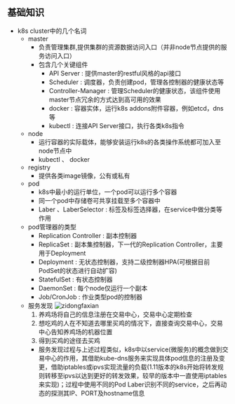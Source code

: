 ## 基础知识
* k8s cluster中的几个名词
  * master
    * 负责管理集群,提供集群的资源数据访问入口（并非node节点提供的服务访问入口）
    * 包含几个关键组件
      * API Server : 提供master的restful风格的api接口
      * Scheduler : 调度器，负责创建pod，管理各控制器的健康状态等
      * Controller-Manager : 管理Scheduler的健康状态，该组件使用master节点冗余的方式达到高可用的效果
      * docker : 容器实体，运行k8s addons附件容器，例如etcd，dns等
      * kubectl : 连接API Server接口，执行各类k8s指令
  * node
    * 运行容器的实际载体，能够安装运行k8s的各类操作系统都可加入至node节点中
    * kubectl 、 docker
  * registry
    * 提供各类image镜像，公有或私有
  * pod
    * k8s中最小的运行单位，一个pod可以运行多个容器
    * 同一个pod中存储卷可共享挂载至多个容器中
    * Laber 、LaberSelector : 标签及标签选择器，在service中做分类等作用
  * pod管理器的类型
    * Replication Controller : 副本控制器
    * ReplicaSet : 副本集控制器，下一代的Replication Controller，主要用于Deployment
    * Deployment : 无状态控制器，支持二级控制器HPA(可根据目前PodSet的状态进行自动扩容)
    * StatefulSet : 有状态控制器
    * DaemonSet : 每个node仅运行一个副本
    * Job/CronJob : 作业类型pod的控制器
  * 服务发现
  ![zidongfaxian](http://www.8i88.cn/static/zidongfaxian.png)
    1. 养鸡场将自己的信息注册在交易中心，交易中心定期检查
    2. 想吃鸡的人在不知道去哪里买鸡的情况下，直接查询交易中心，交易中心告知养鸡场的机器位置
    3. 得到买鸡的途径去买鸡
    * 服务发现过程与上述过程类似，k8s中以service(微服务)的概念做到交易中心的作用，其借助kube-dns服务来实现具体pod信息的注册及变更，借助iptables或ipvs实现流量的负载(1.11版本的k8s开始将转发规则转移至ipvs以达到更好的转发效果，较早的版本中一直使用iptables来实现)；过程中使用不同的Pod Laber识别不同的service，之后再动态的探测其IP、PORT及hostname信息
